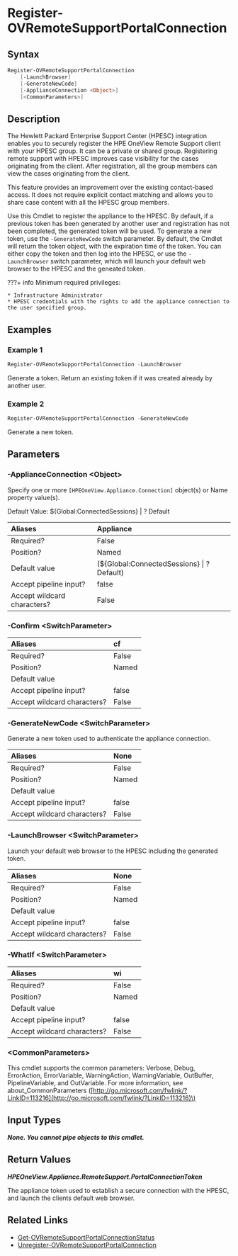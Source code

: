 ﻿---
description: Register appliance with the HPE Support Center
---

# Register-OVRemoteSupportPortalConnection

## Syntax

```powershell
Register-OVRemoteSupportPortalConnection
    [-LaunchBrowser]
    [-GenerateNewCode]
    [-ApplianceConnection <Object>]
    [<CommonParameters>]
```

## Description

The Hewlett Packard Enterprise Support Center (HPESC) integration enables you to securely register the HPE OneView Remote Support client with your HPESC group. It can be a private or shared group. Registering remote support with HPESC improves case visibility for the cases originating from the client. After registration, all the group members can view the cases originating from the client.

This feature provides an improvement over the existing contact-based access. It does not require explicit contact matching and allows you to share case content with all the HPESC group members.

Use this Cmdlet to register the appliance to the HPESC.  By default, if a previous token has been generated by another user and registration has not been completed, the generated token will be used.  To generate a new token, use the `-GenerateNewCode` switch parameter.  By default, the Cmdlet will return the token object, with the expiration time of the token.  You can either copy the token and then log into the HPESC, or use the `-LaunchBrowser` switch parameter, which will launch your default web browser to the HPESC and the geneated token.

???+ info
    Minimum required privileges:
    
    * Infrastructure Administrator
    * HPESC credentials with the rights to add the appliance connection to the user specified group.
    

## Examples

###  Example 1 

```powershell
Register-OVRemoteSupportPortalConnection -LaunchBrowser
```

Generate a token.  Return an existing token if it was created already by another user.

###  Example 2 

```powershell
Register-OVRemoteSupportPortalConnection -GenerateNewCode
```

Generate a new token.

## Parameters

### -ApplianceConnection &lt;Object&gt;

Specify one or more `[HPEOneView.Appliance.Connection]` object(s) or Name property value(s).

Default Value: ${Global:ConnectedSessions} | ? Default

| Aliases | Appliance |
| :--- | :--- |
| Required? | False |
| Position? | Named |
| Default value | (${Global:ConnectedSessions} &vert; ? Default) |
| Accept pipeline input? | false |
| Accept wildcard characters? | False |

### -Confirm &lt;SwitchParameter&gt;



| Aliases | cf |
| :--- | :--- |
| Required? | False |
| Position? | Named |
| Default value |  |
| Accept pipeline input? | false |
| Accept wildcard characters? | False |

### -GenerateNewCode &lt;SwitchParameter&gt;

Generate a new token used to authenticate the appliance connection.

| Aliases | None |
| :--- | :--- |
| Required? | False |
| Position? | Named |
| Default value |  |
| Accept pipeline input? | false |
| Accept wildcard characters? | False |

### -LaunchBrowser &lt;SwitchParameter&gt;

Launch your default web browser to the HPESC including the generated token.

| Aliases | None |
| :--- | :--- |
| Required? | False |
| Position? | Named |
| Default value |  |
| Accept pipeline input? | false |
| Accept wildcard characters? | False |

### -WhatIf &lt;SwitchParameter&gt;



| Aliases | wi |
| :--- | :--- |
| Required? | False |
| Position? | Named |
| Default value |  |
| Accept pipeline input? | false |
| Accept wildcard characters? | False |

### &lt;CommonParameters&gt;

This cmdlet supports the common parameters: Verbose, Debug, ErrorAction, ErrorVariable, WarningAction, WarningVariable, OutBuffer, PipelineVariable, and OutVariable. For more information, see about\_CommonParameters \([http://go.microsoft.com/fwlink/?LinkID=113216](http://go.microsoft.com/fwlink/?LinkID=113216)\)

## Input Types

_**None.  You cannot pipe objects to this cmdlet.**_

## Return Values

_**HPEOneView.Appliance.RemoteSupport.PortalConnectionToken**_

The appliance token used to establish a secure connection with the HPESC, and launch the clients default web browser.


## Related Links

* [Get-OVRemoteSupportPortalConnectionStatus](get-ovremotesupportportalconnectionstatus.md)
* [Unregister-OVRemoteSupportPortalConnection](unregister-ovremotesupportportalconnection.md)
